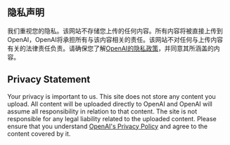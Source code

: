 ## 隐私声明
我们重视您的隐私。该网站不存储您上传的任何内容。所有内容将被直接上传到OpenAI，OpenAI将承担所有与该内容相关的责任。该网站不对任何与上传内容有关的法律责任负责。请确保您了解[OpenAI的隐私政策](https://openai.com/privacy/)，并同意其所涵盖的内容。

## Privacy Statement
Your privacy is important to us. This site does not store any content you upload. All content will be uploaded directly to OpenAI and OpenAI will assume all responsibility in relation to that content. The site is not responsible for any legal liability related to the uploaded content. Please ensure that you understand [OpenAI's Privacy Policy](https://openai.com/privacy/) and agree to the content covered by it.